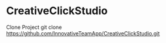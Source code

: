 # CreativeClickStudio


Clone Project
git clone https://github.com/InnovativeTeamApp/CreativeClickStudio.git
